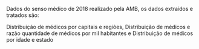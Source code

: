 Dados do senso médico de 2018 realizado pela AMB, os dados extraídos e tratados são:

Distribuição de médicos por capitais e regiões,
Distribuição de médicos e razão quantidade de médicos por mil habitantes e
Distribuição de médicos por idade e estado
